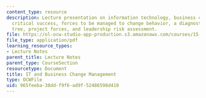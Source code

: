 ```yaml
---
content_type: resource
description: Lecture presentation on information technology, business change management,
  critical success, forces to be managed to change behavior, a diagnostic decision
  tree, project forces, and leadership risk assessment.
file: https://ol-ocw-studio-app-production.s3.amazonaws.com/courses/15-571-generating-business-value-from-information-technology-spring-2009/965feeba38ddf9f6ad9f52486598d410_MIT15_571s09_lec15.pdf
file_type: application/pdf
learning_resource_types:
- Lecture Notes
parent_title: Lecture Notes
parent_type: CourseSection
resourcetype: Document
title: IT and Business Change Management
type: OCWFile
uid: 965feeba-38dd-f9f6-ad9f-52486598d410
---
```

